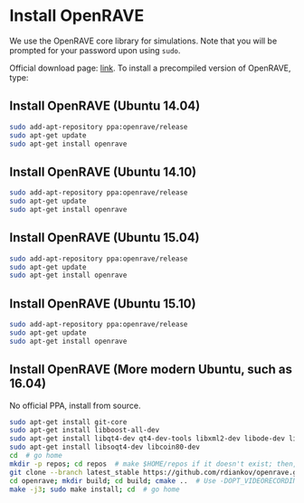 # Install OpenRAVE

We use the OpenRAVE core library for simulations. Note that you will be prompted for your password upon using `sudo`.

Official download page: [link](http://openrave.org/). To install a precompiled version of OpenRAVE, type:

## Install OpenRAVE (Ubuntu 14.04)

```bash
sudo add-apt-repository ppa:openrave/release
sudo apt-get update
sudo apt-get install openrave
```

## Install OpenRAVE (Ubuntu 14.10)

```bash
sudo add-apt-repository ppa:openrave/release
sudo apt-get update
sudo apt-get install openrave
```

## Install OpenRAVE (Ubuntu 15.04)

```bash
sudo add-apt-repository ppa:openrave/release
sudo apt-get update
sudo apt-get install openrave
```

## Install OpenRAVE (Ubuntu 15.10)

```bash
sudo add-apt-repository ppa:openrave/release
sudo apt-get update
sudo apt-get install openrave
```

## Install OpenRAVE (More modern Ubuntu, such as 16.04)

No official PPA, install from source.

```bash
sudo apt-get install git-core
sudo apt-get install libboost-all-dev
sudo apt-get install libqt4-dev qt4-dev-tools libxml2-dev libode-dev libfcl-dev  # libfcl-dev recent as of Oct 2016
sudo apt-get install libsoqt4-dev libcoin80-dev
cd  # go home
mkdir -p repos; cd repos  # make $HOME/repos if it doesn't exist; then, enter it
git clone --branch latest_stable https://github.com/rdiankov/openrave.git
cd openrave; mkdir build; cd build; cmake ..  # Use -DOPT_VIDEORECORDING=OFF if there are AV errors, -DOPENRAVE_PLUGIN_FCLRAVE=OFF if fcl errors.
make -j3; sudo make install; cd  # go home
```
